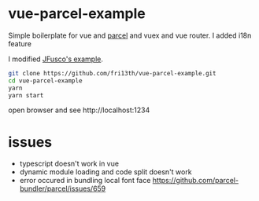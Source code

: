 # vue-parcel-example

Simple boilerplate for vue and [parcel](https://parceljs.org/) and vuex and vue router. I added i18n feature

I modified [JFusco's example](https://github.com/JFusco/vue-router-vuex-example).

``` bash
git clone https://github.com/fri13th/vue-parcel-example.git
cd vue-parcel-example
yarn
yarn start
``` 
open browser and see http://localhost:1234

# issues
* typescript doesn't work in vue
* dynamic module loading and code split doesn't work
* error occured in bundling local font face
https://github.com/parcel-bundler/parcel/issues/659
